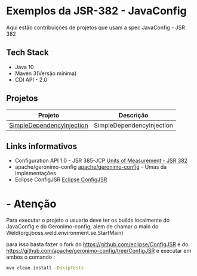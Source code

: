 # Exemplos da JSR-382 - JavaConfig
Aqui estão contribuições de projetos que usam a spec JavaConfig - JSR 382

## Tech Stack
* Java 10
* Maven 3(Versão mínima)
* CDI API - 2.0

## Projetos
Projeto         | Descrição
--------------- | -------------
[SimpleDependencyInjection](https://github.com/SouJava-Rio/soujava-rio-labs/tree/master/JSR-382-JavaConfig/SimpleDependencyInjection/javaconfig) | SimpleDependencyInjection

## Links informativos

* Configuration API 1.0 - JSR 385-JCP [Units of Measurement - JSR 382](https://jcp.org/en/jsr/detail?id=382)
* apache/geronimo-config [apache/geronimo-config]( https://github.com/apache/geronimo-config/tree/ConfigJSR) - Umas da Implementações
* Eclipse ConfigJSR [Eclipse ConfigJSR](https://github.com/eclipse/ConfigJSR)


# - Atenção

Para executar o projeto o usuario deve ter os builds localmente do JavaConfig e do Geronimo-config, alem de chamar o main do Weld(org.jboss.weld.environment.se.StartMain)

para isso basta fazer o fork do https://github.com/eclipse/ConfigJSR e do https://github.com/apache/geronimo-config/tree/ConfigJSR
e executar em ambos o comando :

```bash
mvn clean install -DskipTests
```
